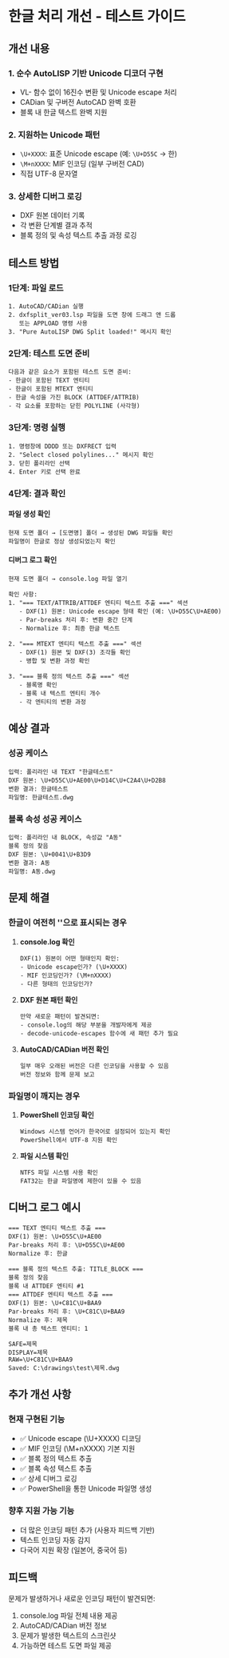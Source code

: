 # 한글 처리 개선 - 테스트 가이드

## 개선 내용

### 1. 순수 AutoLISP 기반 Unicode 디코더 구현
- VL- 함수 없이 16진수 변환 및 Unicode escape 처리
- CADian 및 구버전 AutoCAD 완벽 호환
- 블록 내 한글 텍스트 완벽 지원

### 2. 지원하는 Unicode 패턴
- `\U+XXXX`: 표준 Unicode escape (예: `\U+D55C` → 한)
- `\M+nXXXX`: MIF 인코딩 (일부 구버전 CAD)
- 직접 UTF-8 문자열

### 3. 상세한 디버그 로깅
- DXF 원본 데이터 기록
- 각 변환 단계별 결과 추적
- 블록 정의 및 속성 텍스트 추출 과정 로깅

## 테스트 방법

### 1단계: 파일 로드
```
1. AutoCAD/CADian 실행
2. dxfsplit_ver03.lsp 파일을 도면 창에 드래그 앤 드롭
   또는 APPLOAD 명령 사용
3. "Pure AutoLISP DWG Split loaded!" 메시지 확인
```

### 2단계: 테스트 도면 준비
```
다음과 같은 요소가 포함된 테스트 도면 준비:
- 한글이 포함된 TEXT 엔티티
- 한글이 포함된 MTEXT 엔티티
- 한글 속성을 가진 BLOCK (ATTDEF/ATTRIB)
- 각 요소를 포함하는 닫힌 POLYLINE (사각형)
```

### 3단계: 명령 실행
```
1. 명령창에 DDDD 또는 DXFRECT 입력
2. "Select closed polylines..." 메시지 확인
3. 닫힌 폴리라인 선택
4. Enter 키로 선택 완료
```

### 4단계: 결과 확인

#### 파일 생성 확인
```
현재 도면 폴더 → [도면명] 폴더 → 생성된 DWG 파일들 확인
파일명이 한글로 정상 생성되었는지 확인
```

#### 디버그 로그 확인
```
현재 도면 폴더 → console.log 파일 열기

확인 사항:
1. "=== TEXT/ATTRIB/ATTDEF 엔티티 텍스트 추출 ===" 섹션
   - DXF(1) 원본: Unicode escape 형태 확인 (예: \U+D55C\U+AE00)
   - Par-breaks 처리 후: 변환 중간 단계
   - Normalize 후: 최종 한글 텍스트

2. "=== MTEXT 엔티티 텍스트 추출 ===" 섹션
   - DXF(1) 원본 및 DXF(3) 조각들 확인
   - 병합 및 변환 과정 확인

3. "=== 블록 정의 텍스트 추출 ===" 섹션
   - 블록명 확인
   - 블록 내 텍스트 엔티티 개수
   - 각 엔티티의 변환 과정
```

## 예상 결과

### 성공 케이스
```
입력: 폴리라인 내 TEXT "한글테스트"
DXF 원본: \U+D55C\U+AE00\U+D14C\U+C2A4\U+D2B8
변환 결과: 한글테스트
파일명: 한글테스트.dwg
```

### 블록 속성 성공 케이스
```
입력: 폴리라인 내 BLOCK, 속성값 "A동"
블록 정의 찾음
DXF 원본: \U+0041\U+B3D9
변환 결과: A동
파일명: A동.dwg
```

## 문제 해결

### 한글이 여전히 ''으로 표시되는 경우

1. **console.log 확인**
   ```
   DXF(1) 원본이 어떤 형태인지 확인:
   - Unicode escape인가? (\U+XXXX)
   - MIF 인코딩인가? (\M+nXXXX)
   - 다른 형태의 인코딩인가?
   ```

2. **DXF 원본 패턴 확인**
   ```
   만약 새로운 패턴이 발견되면:
   - console.log의 해당 부분을 개발자에게 제공
   - decode-unicode-escapes 함수에 새 패턴 추가 필요
   ```

3. **AutoCAD/CADian 버전 확인**
   ```
   일부 매우 오래된 버전은 다른 인코딩을 사용할 수 있음
   버전 정보와 함께 문제 보고
   ```

### 파일명이 깨지는 경우

1. **PowerShell 인코딩 확인**
   ```
   Windows 시스템 언어가 한국어로 설정되어 있는지 확인
   PowerShell에서 UTF-8 지원 확인
   ```

2. **파일 시스템 확인**
   ```
   NTFS 파일 시스템 사용 확인
   FAT32는 한글 파일명에 제한이 있을 수 있음
   ```

## 디버그 로그 예시

```
=== TEXT 엔티티 텍스트 추출 ===
DXF(1) 원본: \U+D55C\U+AE00
Par-breaks 처리 후: \U+D55C\U+AE00
Normalize 후: 한글

=== 블록 정의 텍스트 추출: TITLE_BLOCK ===
블록 정의 찾음
블록 내 ATTDEF 엔티티 #1
=== ATTDEF 엔티티 텍스트 추출 ===
DXF(1) 원본: \U+C81C\U+BAA9
Par-breaks 처리 후: \U+C81C\U+BAA9
Normalize 후: 제목
블록 내 총 텍스트 엔티티: 1

SAFE=제목
DISPLAY=제목
RAW=\U+C81C\U+BAA9
Saved: C:\drawings\test\제목.dwg
```

## 추가 개선 사항

### 현재 구현된 기능
- ✅ Unicode escape (\U+XXXX) 디코딩
- ✅ MIF 인코딩 (\M+nXXXX) 기본 지원
- ✅ 블록 정의 텍스트 추출
- ✅ 블록 속성 텍스트 추출
- ✅ 상세 디버그 로깅
- ✅ PowerShell을 통한 Unicode 파일명 생성

### 향후 지원 가능 기능
- 더 많은 인코딩 패턴 추가 (사용자 피드백 기반)
- 텍스트 인코딩 자동 감지
- 다국어 지원 확장 (일본어, 중국어 등)

## 피드백

문제가 발생하거나 새로운 인코딩 패턴이 발견되면:
1. console.log 파일 전체 내용 제공
2. AutoCAD/CADian 버전 정보
3. 문제가 발생한 텍스트의 스크린샷
4. 가능하면 테스트 도면 파일 제공
